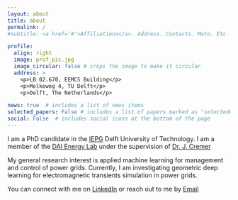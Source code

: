 ```yaml
---
layout: about
title: about
permalink: /
#subtitle: <a href='#'>Affiliations</a>. Address. Contacts. Moto. Etc.

profile:
  align: right
  image: prof_pic.jpg
  image_circular: false # crops the image to make it circular
  address: >
    <p>LB 02.670, EEMCS Building</p>
    <p>Melkeweg 4, TU Delft</p>
    <p>Delft, The Netherlands</p>

news: true  # includes a list of news items
selected_papers: False # includes a list of papers marked as "selected={true}"
social: False  # includes social icons at the bottom of the page
---
```


I am a PhD candidate in the [IEPG](https://www.tudelft.nl/ewi/over-de-faculteit/afdelingen/electrical-sustainable-energy/intelligent-electrical-power-grids-iepg-group) Delft University of Technology. I am a member of the 
[DAI Energy Lab](https://www.tudelft.nl/ai/delft-ai-energy-lab) under the supervision of [Dr. J. Cremer](https://www.tudelft.nl/staff/j.l.cremer/) 

My general research interest is applied machine learning for management and control of power grids. Currently, I am investigating geometric deep learning for electromagnetic transients simulation in power grids. 
 <!-- `profile` property of the YAML header of your `_pages/about.md`. Edit `_bibliography/papers.bib` and Jekyll will render your [publications page](/al-folio/publications/) automatically. -->

You can connect with me on [LinkedIn](https://www.linkedin.com/in/olayiwola-arowolo/) or reach out to me by [Email](https://o.a.arowolo@tudelft.nl)
